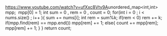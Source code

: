 https://www.youtube.com/watch?v=ufXxc8Vty9A
​
unordered_map<int,int> mpp;
​
mpp[0] = 1;
int sum = 0 , rem = 0 , count = 0;
for(int i = 0 ; i < nums.size() ; i++ ){
sum += nums[i];
int rem = sum%k;
if(rem < 0)
rem += k;
if(mpp.find(rem) == mpp.end())
mpp[rem] += 1;
else{
count += mpp[rem];
mpp[rem] += 1;
}
}
return count;
